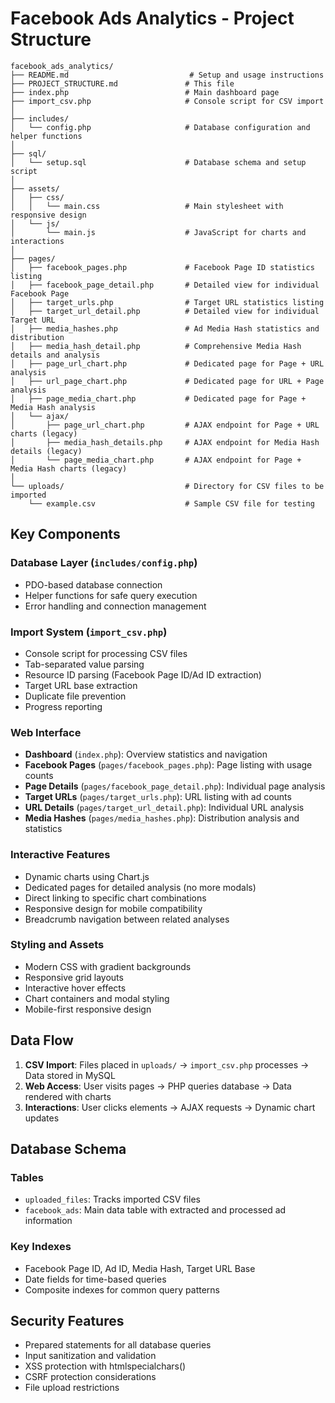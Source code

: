 # Facebook Ads Analytics - Project Structure

```
facebook_ads_analytics/
├── README.md                           # Setup and usage instructions
├── PROJECT_STRUCTURE.md               # This file
├── index.php                          # Main dashboard page
├── import_csv.php                     # Console script for CSV import
│
├── includes/
│   └── config.php                     # Database configuration and helper functions
│
├── sql/
│   └── setup.sql                      # Database schema and setup script
│
├── assets/
│   ├── css/
│   │   └── main.css                   # Main stylesheet with responsive design
│   └── js/
│       └── main.js                    # JavaScript for charts and interactions
│
├── pages/
│   ├── facebook_pages.php             # Facebook Page ID statistics listing
│   ├── facebook_page_detail.php       # Detailed view for individual Facebook Page
│   ├── target_urls.php                # Target URL statistics listing
│   ├── target_url_detail.php          # Detailed view for individual Target URL
│   ├── media_hashes.php               # Ad Media Hash statistics and distribution
│   ├── media_hash_detail.php          # Comprehensive Media Hash details and analysis
│   ├── page_url_chart.php             # Dedicated page for Page + URL analysis
│   ├── url_page_chart.php             # Dedicated page for URL + Page analysis
│   ├── page_media_chart.php           # Dedicated page for Page + Media Hash analysis
│   └── ajax/
│       ├── page_url_chart.php         # AJAX endpoint for Page + URL charts (legacy)
│       ├── media_hash_details.php     # AJAX endpoint for Media Hash details (legacy)
│       └── page_media_chart.php       # AJAX endpoint for Page + Media Hash charts (legacy)
│
└── uploads/                           # Directory for CSV files to be imported
    └── example.csv                    # Sample CSV file for testing
```

## Key Components

### Database Layer (`includes/config.php`)
- PDO-based database connection
- Helper functions for safe query execution
- Error handling and connection management

### Import System (`import_csv.php`)
- Console script for processing CSV files
- Tab-separated value parsing
- Resource ID parsing (Facebook Page ID/Ad ID extraction)
- Target URL base extraction
- Duplicate file prevention
- Progress reporting

### Web Interface
- **Dashboard** (`index.php`): Overview statistics and navigation
- **Facebook Pages** (`pages/facebook_pages.php`): Page listing with usage counts
- **Page Details** (`pages/facebook_page_detail.php`): Individual page analysis
- **Target URLs** (`pages/target_urls.php`): URL listing with ad counts
- **URL Details** (`pages/target_url_detail.php`): Individual URL analysis
- **Media Hashes** (`pages/media_hashes.php`): Distribution analysis and statistics

### Interactive Features
- Dynamic charts using Chart.js
- Dedicated pages for detailed analysis (no more modals)
- Direct linking to specific chart combinations
- Responsive design for mobile compatibility
- Breadcrumb navigation between related analyses

### Styling and Assets
- Modern CSS with gradient backgrounds
- Responsive grid layouts
- Interactive hover effects
- Chart containers and modal styling
- Mobile-first responsive design

## Data Flow

1. **CSV Import**: Files placed in `uploads/` → `import_csv.php` processes → Data stored in MySQL
2. **Web Access**: User visits pages → PHP queries database → Data rendered with charts
3. **Interactions**: User clicks elements → AJAX requests → Dynamic chart updates

## Database Schema

### Tables
- `uploaded_files`: Tracks imported CSV files
- `facebook_ads`: Main data table with extracted and processed ad information

### Key Indexes
- Facebook Page ID, Ad ID, Media Hash, Target URL Base
- Date fields for time-based queries
- Composite indexes for common query patterns

## Security Features
- Prepared statements for all database queries
- Input sanitization and validation
- XSS protection with htmlspecialchars()
- CSRF protection considerations
- File upload restrictions

